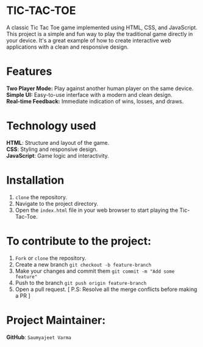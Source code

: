 # TIC-TAC-TOE
A classic Tic Tac Toe game implemented using HTML, CSS, and JavaScript. This project is a simple and fun way to play the traditional game directly in your device. It's a great example of how to create interactive web applications with a clean and responsive design.

# Features
**Two Player Mode:** Play against another human player on the same device.<br>
**Simple UI:** Easy-to-use interface with a modern and clean design.<br>
**Real-time Feedback:** Immediate indication of wins, losses, and draws.<br>

# Technology used
**HTML**: Structure and layout of the game.<br>
**CSS**: Styling and responsive design.<br>
**JavaScript**: Game logic and interactivity.

# Installation
1. `clone` the repository.
2. Navigate to the project directory.
3. Open the `index.html` file in your web browser to start playing the Tic-Tac-Toe.

# To contribute to the project:
1. `Fork` or `clone` the repository.
2. Create a new branch `git checkout -b feature-branch`
3. Make your changes and commit them `git commit -m "Add some feature"`
4. Push to the branch `git push origin feature-branch`
5. Open a pull request. [ P.S: Resolve all the merge conflicts before making a PR ]

# Project Maintainer:
**GitHub**: <a href="https://github.com/Saumyajeet-Varma" style="text-decoration: none">`Saumyajeet Varma`</a>
